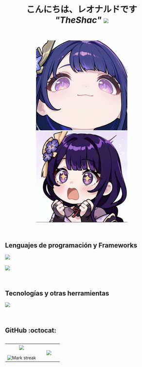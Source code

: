 <h1 align="center"><b>こんにちは、レオナルドです <i>"TheShac"</i> </b><img src="https://media.tenor.com/Ml9nU_gxxZ0AAAAC/raiden-shogun-ei-sip-boba.gif" width="35"></h1>
<br>
<p align="center"> 
  <img src="images1.jpg" width="300" alt="ShogunRaiden">
  <img src="shogunEI.jpg" width="300" alt="ShogunRaiden">
</p>

<br>
<h2 >Lenguajes de programación y Frameworks</h2>
<!--tech stack icons-->
<p align="left">
  <a href="https://skillicons.dev">
    <img src="https://skillicons.dev/icons?i=css,html,ts,js,&perline=12" /> 
    <br> <br>
    <img src="https://skillicons.dev/icons?i=nodejs,angular,vue,react&perline=12" />
  </a>
</p>
<br>
<!-------------------------->

<h2 >Tecnologías y otras herramientas</h2>
<!--tech stack icons-->
<p align="left">
  <a href="https://skillicons.dev">
    <img src="https://skillicons.dev/icons?i=mysql,git,github,vscode,discord,figma&perline=12" />
  </a>
</p>
<br>
<!-------------------------->

<h2>GitHub :octocat:</h2>
<!--- stats & Trophy (start) -->
<p align="center">
  <!--- stats (start) -->
  <table align="left">
    <tr border="none">
      <td width="60%" align="center">

  <img  align="center"  src="https://github-readme-stats.vercel.app/api?username=TheShac&theme=dark&show_icons=true&count_private=true" />
  <br></br>
  <img  title="🔥 Get streak stats for your profile at git.io/streak-stats" alt="Mark streak" src="https://github-readme-streak-stats.herokuapp.com/?user=TheShac&theme=dark&hide_border=false" /> 
      </td>

  <td width="40%" align="center">

  <img  align="center"  src="https://github-readme-stats.anuraghazra1.vercel.app/api/top-langs/?username=TheShac&theme=dark&hide_border=false&no-bg=true&no-frame=true&langs_count=10"/>

  </td>
    </tr>
  </table>
<!--- stats (end) -->
